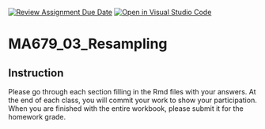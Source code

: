 [![Review Assignment Due Date](https://classroom.github.com/assets/deadline-readme-button-24ddc0f5d75046c5622901739e7c5dd533143b0c8e959d652212380cedb1ea36.svg)](https://classroom.github.com/a/DB2sBJsd)
[![Open in Visual Studio Code](https://classroom.github.com/assets/open-in-vscode-718a45dd9cf7e7f842a935f5ebbe5719a5e09af4491e668f4dbf3b35d5cca122.svg)](https://classroom.github.com/online_ide?assignment_repo_id=13659620&assignment_repo_type=AssignmentRepo)
# MA679_03_Resampling

## Instruction

Please go through each section filling in the Rmd files with your answers.
At the end of each class, you will commit your work to show your participation.
When you are finished with the entire workbook, please submit it for the homework grade.